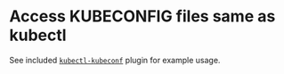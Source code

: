 # Access KUBECONFIG files same as kubectl

See included [`kubectl-kubeconf`](cmd/kubectl-kubeconf) plugin for example usage.
